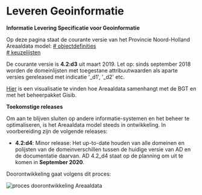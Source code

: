 Leveren Geoinformatie
===

__Informatie Levering Specificatie voor Geoinformatie__

Op deze pagina staat de courante versie van het Provincie Noord-Holland Areaaldata model:
 [# objectdefinities](objectdefinities) <br>
 [# keuzelijsten](keuzelijsten) 
 
De courante versie is **4.2:d3** uit maart 2019. Let op: sinds september 2018 worden de domeinlijsten met toegestane attribuutwaarden als aparte versies gereleased met indicatie '_d1', '_d2' etc. 

[Hier](https://provincienh.github.io/databeheer/mapping.html) is een visualisatie te vinden hoe Areaaldata samenhangt met de BGT en met het beheerpakket Gisib.

__Toekomstige releases__

Om aan te blijven sluiten op andere informatie-systemen en het beheer te optimaliseren, is het Areaaldata model steeds in ontwikkeling. 
In voorbereiding zijn de volgende releases:
* __4.2:d4__: Minor release: Het up-to-date houden van alle domeinen en polijsten van de domeinverschillen tussen de huidige versie van AD en de documentatie daarvan. AD 4.2_d4 staat op de planning om uit te komen in **September 2020**.

Doorontwikkeling gaat volgens dit proces:

![proces doorontwikkeling Areaaldata](https://github.com/provincieNH/Leveren_Geoinformatie/blob/master/doorontwikkeling_areaaldata_4x_proces.png)